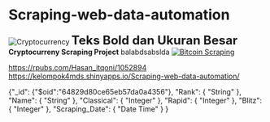 # Scraping-web-data-automation
![Cryptocurrency](https://cdn.wccftech.com/wp-content/uploads/2017/10/cryptojacking-2.jpg)
<span style="font-size:24px;"><strong>Teks Bold dan Ukuran Besar</strong></span>
**Cryptocurreny Scraping Project**
balabdsabslda
[![Bitcoin Scraping](https://github.com/itqonihsn/Scraping-web-data-automation/actions/workflows/bitcoin_scrape.yml/badge.svg)](https://github.com/itqonihsn/Scraping-web-data-automation/actions/workflows/bitcoin_scrape.yml)

https://rpubs.com/Hasan_itqoni/1052894
https://kelompok4mds.shinyapps.io/Scraping-web-data-automation/

{"_id":
  {"$oid":"64829d80ce65eb57da0a4356"},
  "Rank": {
    "String"
  },
  "Name": {
    "String"
  },
  "Classical": {
    "Integer"
  },
  "Rapid": {
    "Integer"
  },
  "Blitz": {
    "Integer"
  },
  "Scraping_Date": {
    "Date Time"
  }
}


